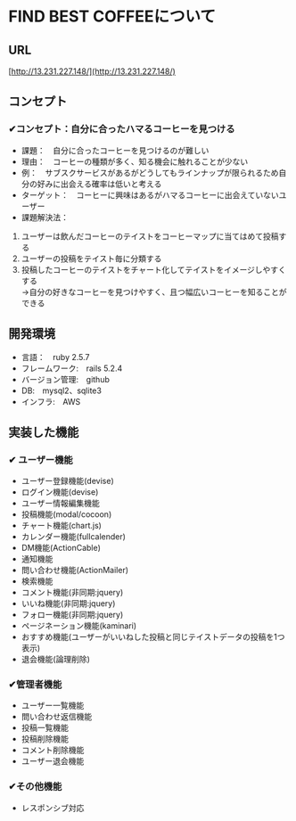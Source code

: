 # FIND BEST COFFEEについて
## URL
[http://13.231.227.148/](http://13.231.227.148/)


## コンセプト
### ✔︎コンセプト：自分に合ったハマるコーヒーを見つける

* 課題：　自分に合ったコーヒーを見つけるのが難しい
* 理由：　コーヒーの種類が多く、知る機会に触れることが少ない
* 例：　サブスクサービスがあるがどうしてもラインナップが限られるため自分の好みに出会える確率は低いと考える
* ターゲット：　コーヒーに興味はあるがハマるコーヒーに出会えていないユーザー
* 課題解決法：
1. ユーザーは飲んだコーヒーのテイストをコーヒーマップに当てはめて投稿する<br>
2. ユーザーの投稿をテイスト毎に分類する<br>
3. 投稿したコーヒーのテイストをチャート化してテイストをイメージしやすくする<br>
 →自分の好きなコーヒーを見つけやすく、且つ幅広いコーヒーを知ることができる

## 開発環境

* 言語：　ruby 2.5.7
* フレームワーク:　rails 5.2.4
* バージョン管理:　github
* DB:　mysql2、sqlite3
* インフラ:　AWS

## 実装した機能
###  ✔︎ ユーザー機能
* ユーザー登録機能(devise)
* ログイン機能(devise)
* ユーザー情報編集機能
* 投稿機能(modal/cocoon)
* チャート機能(chart.js)
* カレンダー機能(fullcalender)
* DM機能(ActionCable)
* 通知機能
* 問い合わせ機能(ActionMailer)
* 検索機能
* コメント機能(非同期:jquery)
* いいね機能(非同期:jquery)
* フォロー機能(非同期:jquery)
* ページネーション機能(kaminari)
* おすすめ機能(ユーザーがいいねした投稿と同じテイストデータの投稿を1つ表示)
* 退会機能(論理削除)

### ✔︎管理者機能
* ユーザー一覧機能
* 問い合わせ返信機能
* 投稿一覧機能
* 投稿削除機能
* コメント削除機能
* ユーザー退会機能

### ✔︎その他機能

* レスポンシブ対応













